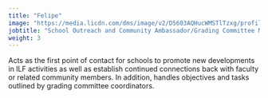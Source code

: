 ```yaml
---
title: "Felipe"
image: "https://media.licdn.com/dms/image/v2/D5603AQHucWMSTlTzxg/profile-displayphoto-shrink_800_800/profile-displayphoto-shrink_800_800/0/1668706927613?e=1746662400&v=beta&t=PYFh3RVI_l1e5NCo6p5JQjdjpXI98GHbVM0hpgqzwfE"
jobtitle: "School Outreach and Community Ambassador/Grading Committee Member"
weight: 3
---
```


Acts as the first point of contact for schools to promote new developments in ILF activities as well as establish continued connections back with faculty or related community members. In addition, handles objectives and tasks outlined by grading committee coordinators.